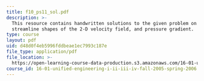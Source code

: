 ```yaml
---
title: f10_ps11_sol.pdf
description: >-
  This resource contains handwritten solutions to the given problem on
  streamline shapes of the 2-D velocity field, and pressure gradient.
type: course
layout: pdf
uid: d48d0f4eb5996fddbeae1ec7993c187e
file_type: application/pdf
file_location: >-
  https://open-learning-course-data-production.s3.amazonaws.com/16-01-unified-engineering-i-ii-iii-iv-fall-2005-spring-2006/d48d0f4eb5996fddbeae1ec7993c187e_f10_ps11_sol.pdf
course_id: 16-01-unified-engineering-i-ii-iii-iv-fall-2005-spring-2006
---
```

